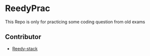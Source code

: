 # ReedyPrac
This Repo is only for practicing some coding question from old exams   

## Contributor
 - [Reedy-stack](https://github.com/Reedy-stack)

